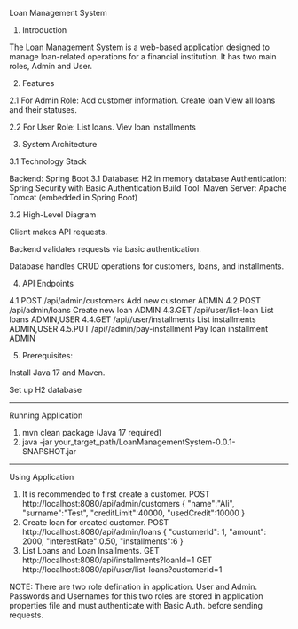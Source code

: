 Loan Management System

1. Introduction

The Loan Management System is a web-based application designed to manage loan-related operations for a financial institution. It has two main roles, Admin and User.

2. Features

2.1 For Admin Role:
Add customer information.
Create loan 
View all loans and their statuses.


2.2 For User Role:
List loans.
Viev loan installments

3. System Architecture

3.1 Technology Stack

Backend: Spring Boot 3.1
Database: H2 in memory database
Authentication: Spring Security with Basic Authentication
Build Tool: Maven
Server: Apache Tomcat (embedded in Spring Boot)

3.2 High-Level Diagram

Client makes API requests.

Backend validates requests via basic authentication.

Database handles CRUD operations for customers, loans, and installments.

4. API Endpoints

4.1.POST   /api/admin/customers         Add new customer      ADMIN
4.2.POST   /api/admin/loans             Create new loan       ADMIN
4.3.GET   /api/user/list-loan           List loans            ADMIN,USER
4.4.GET   /api//user/installments       List installments     ADMIN,USER
4.5.PUT   /api//admin/pay-installment   Pay loan installment  ADMIN

5. Prerequisites:

Install Java 17 and Maven.

Set up H2 database 

------------------------------------------------------------------------
Running Application
1. mvn clean package (Java 17 required)
2. java -jar your_target_path/LoanManagementSystem-0.0.1-SNAPSHOT.jar

------------------------------------------------------------------------
Using Application
1. It is recommended to first create a customer.
   POST http://localhost:8080/api/admin/customers
   {
    "name":"Ali",
    "surname":"Test",
    "creditLimit":40000,
    "usedCredit":10000
   }
2. Create loan for created customer.
   POST http://localhost:8080/api/admin/loans
   {
    "customerId": 1,
    "amount": 2000,
    "interestRate":0.50,
    "installments":6
   }
3. List Loans and Loan Insallments.
   GET http://localhost:8080/api/installments?loanId=1
   GET http://localhost:8080/api/user/list-loans?customerId=1

NOTE: There are two role defination in application. User and Admin. Passwords and Usernames for this two roles are stored in application properties file and must authenticate with Basic Auth. before sending requests.



   
